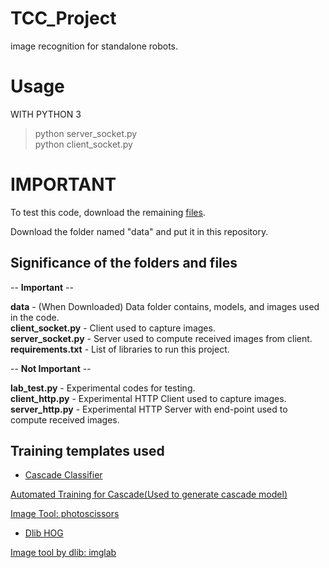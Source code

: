 # TCC_Project
image recognition for standalone robots. 

# Usage
WITH PYTHON 3
> python server_socket.py <br>
> python client_socket.py


# IMPORTANT

To test this code, download the remaining [files](https://drive.google.com/drive/folders/1h2Adn51Qroy4c28bU-WqoYPwIjTeI3aW?usp=sharing).

Download the folder named "data" and put it in this repository.

## Significance of the folders and files

-- **Important** --

**data**             - (When Downloaded) Data folder contains, models, and images used in the code. <br>
**client_socket.py** - Client used to capture images.<br>
**server_socket.py** - Server used to compute received images from client.<br>
**requirements.txt** - List of libraries to run this project.<br>

-- **Not Important** -- 

**lab_test.py** - Experimental codes for testing.<br>
**client_http.py** - Experimental HTTP Client used to capture images.<br>
**server_http.py** - Experimental HTTP Server with end-point used to compute received images.<br>



## Training templates used

- [Cascade Classifier](https://docs.opencv.org/master/dc/d88/tutorial_traincascade.html)

[Automated Training for Cascade(Used to generate cascade model)](https://github.com/IgorFachini/Create-Custom-Haar-Cascade)

[Image Tool: photoscissors](https://online.photoscissors.com/)

- [Dlib HOG](http://blog.dlib.net/2014/02/dlib-186-released-make-your-own-object.html)

[Image tool by dlib: imglab](https://github.com/NaturalIntelligence/imglab)
